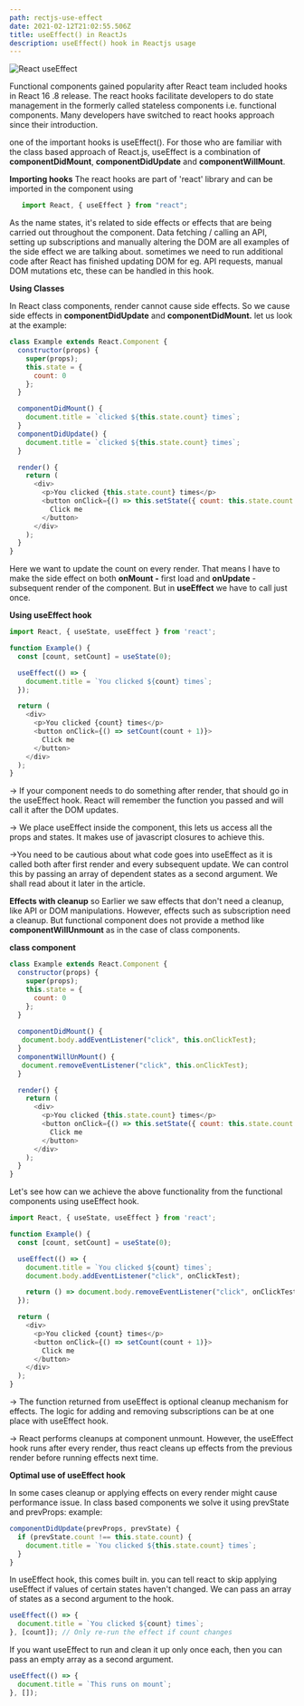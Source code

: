 ```yaml
---
path: rectjs-use-effect
date: 2021-02-12T21:02:55.506Z
title: useEffect() in ReactJs
description: useEffect() hook in Reactjs usage
---
```

![React useEffect](/../../assets/react-useeffect/header.png "React useEffect")

Functional components gained popularity after React team included hooks in React 16 .8 release. The react hooks facilitate developers to do state management in the formerly called stateless components i.e. functional components. Many developers have switched to react hooks approach since their introduction.

one of the important hooks is useEffect(). For those who are familiar with the class based approach of React.js, useEffect is a combination of **componentDidMount**, **componentDidUpdate** and **componentWillMount**.

**Importing hooks**
The react hooks are part of 'react' library and can be imported in the component using
```javascript
   import React, { useEffect } from "react";
```
As the name states, it's related to side effects or effects that are being carried out throughout the component. Data fetching / calling an API, setting up subscriptions and manually altering the DOM are all examples of the side effect we are talking about. 
sometimes we need to run additional code after React has finished updating DOM for eg. API requests, manual DOM mutations etc, these can be handled in this hook.


**Using Classes**

In React class components, render cannot cause side effects. So we cause side effects in **componentDidUpdate** and **componentDidMount.** let us look at the example:
```javascript
class Example extends React.Component {
  constructor(props) {
    super(props);
    this.state = {
      count: 0
    };
  }

  componentDidMount() {
    document.title = `clicked ${this.state.count} times`;
  }
  componentDidUpdate() {
    document.title = `clicked ${this.state.count} times`;
  }

  render() {
    return (
      <div>
        <p>You clicked {this.state.count} times</p>
        <button onClick={() => this.setState({ count: this.state.count + 1 })}>
          Click me
        </button>
      </div>
    );
  }
}
```
Here we want to update the count on every render. That means I have to make the side effect on both **onMount -** first load and **onUpdate** - subsequent render of the component.
But in **useEffect** we have to call just once.


**Using useEffect hook**
```javascript
import React, { useState, useEffect } from 'react';

function Example() {
  const [count, setCount] = useState(0);

  useEffect(() => {
    document.title = `You clicked ${count} times`;
  });

  return (
    <div>
      <p>You clicked {count} times</p>
      <button onClick={() => setCount(count + 1)}>
        Click me
      </button>
    </div>
  );
}
```
→ If your component needs to do something after render, that should go in the useEffect hook.
React will remember the function you passed and will call it after the DOM updates.

→ We place useEffect inside the component, this lets us access all the props and states. It makes use of javascript closures to achieve this.

→You need to be cautious about what code goes into useEffect as it is called both after first render and every subsequent update. We can control this by passing an array of dependent states as a second argument. We shall read about it later in the article.


**Effects with cleanup**
so Earlier we saw effects that don't need a cleanup, like API or DOM manipulations. However, effects such as subscription need a cleanup. But functional component does not provide a method like **componentWillUnmount** as in the case of class components.

**class component**
```javascript
class Example extends React.Component {
  constructor(props) {
    super(props);
    this.state = {
      count: 0
    };
  }
  
  componentDidMount() {
   document.body.addEventListener("click", this.onClickTest);
  }
  componentWillUnMount() {
   document.removeEventListener("click", this.onClickTest);
  }

  render() {
    return (
      <div>
        <p>You clicked {this.state.count} times</p>
        <button onClick={() => this.setState({ count: this.state.count + 1 })}>
          Click me
        </button>
      </div>
    );
  }
}
```
Let's see how can we achieve the above functionality from the functional components using useEffect hook.

```javascript
import React, { useState, useEffect } from 'react';

function Example() {
  const [count, setCount] = useState(0);

  useEffect(() => {
    document.title = `You clicked ${count} times`;
    document.body.addEventListener("click", onClickTest);

    return () => document.body.removeEventListener("click", onClickTest);
  });

  return (
    <div>
      <p>You clicked {count} times</p>
      <button onClick={() => setCount(count + 1)}>
        Click me
      </button>
    </div>
  );
}
```
→ The function returned from useEffect is optional cleanup mechanism for effects. The logic for adding and removing subscriptions can be at one place with useEffect hook.

→ React performs cleanups at component unmount. However, the useEffect hook runs after every render, thus react cleans up effects from the previous render before running effects next time.


**Optimal use of useEffect hook**

In some cases cleanup or applying effects on every render might cause performance issue. In class based components we solve it using prevState and prevProps:
example:
```javascript
componentDidUpdate(prevProps, prevState) {
  if (prevState.count !== this.state.count) {
    document.title = `You clicked ${this.state.count} times`;
  }
}
```
In useEffect hook, this comes built in. you can tell react to skip applying useEffect if values of certain states haven't changed. We can pass an array of states as a second argument to the hook.

```javascript
useEffect(() => {
  document.title = `You clicked ${count} times`;
}, [count]); // Only re-run the effect if count changes
```
If you want useEffect to run and clean it up only once each, then you can pass an empty array as a second argument.
```javascript
useEffect(() => {
  document.title = `This runs on mount`;
}, []);
```